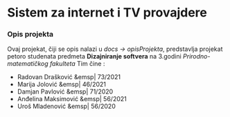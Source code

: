 # Sistem za internet i TV provajdere

### Opis projekta

Ovaj projekat, čiji se opis nalazi u _docs -> opisProjekta_, predstavlja projekat petoro studenata predmeta **Dizajniranje softvera** na 3.godini _Prirodno-matematičkog fakulteta_
Tim čine :
- Radovan Drašković &emsp| 73/2021
- Marija Jolović &emsp| 46/2021
- Damjan Pavlović &emsp| 71/2020
- Anđelina Maksimović &emsp| 56/2021
- Uroš Mladenović &emsp| 56/2020
